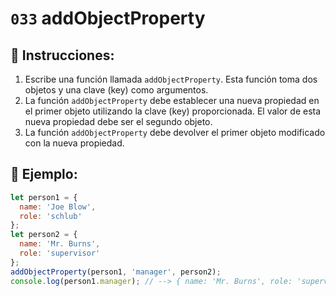 # `033` addObjectProperty

## 📝 Instrucciones:

1. Escribe una función llamada `addObjectProperty`. Esta función toma dos objetos y una clave (key) como argumentos.
2. La función `addObjectProperty` debe establecer una nueva propiedad en el primer objeto utilizando la clave (key) proporcionada. El valor de esta nueva propiedad debe ser el segundo objeto.
3. La función `addObjectProperty` debe devolver el primer objeto modificado con la nueva propiedad.


## 📎 Ejemplo:

```Javascript
let person1 = {
  name: 'Joe Blow',
  role: 'schlub'
};
let person2 = {
  name: 'Mr. Burns',
  role: 'supervisor'
};
addObjectProperty(person1, 'manager', person2);
console.log(person1.manager); // --> { name: 'Mr. Burns', role: 'supervisor' }
```
